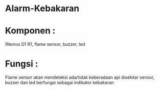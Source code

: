 # Alarm-Kebakaran
# Komponen :
Wemos D1 R1, flame sensor, buzzer, led
# Fungsi :
Flame sensor akan mendeteksi ada/tidak keberadaan api disekitar sensor, buzzer dan led berfungsi sebagai indikator kebakaran
